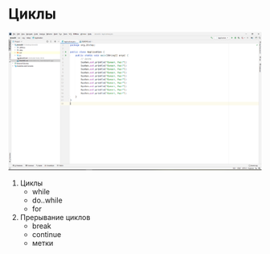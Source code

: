 # Циклы

[![Смотреть видео](video.png)](https://youtu.be/EeKSjanhiEk)

1. Циклы
    * while
    * do..while
    * for
2. Прерывание циклов
    * break
    * continue
    * метки
